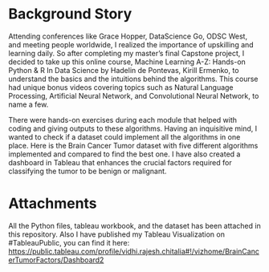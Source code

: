 # Background Story

Attending conferences like Grace Hopper, DataScience Go, ODSC West, and meeting people worldwide, I realized the importance of upskilling and learning daily. So after completing my master’s final Capstone project, I decided to take up this online course, Machine Learning A-Z: Hands-on Python & R In Data Science by Hadelin de Pontevas, Kirill Ermenko, to understand the basics and the intuitions behind the algorithms. This course had unique bonus videos covering topics such as Natural Language Processing, Artificial Neural Network, and Convolutional Neural Network, to name a few.


There were hands-on exercises during each module that helped with coding and giving outputs to these algorithms. Having an inquisitive mind, I wanted to check if a dataset could implement all the algorithms in one place. Here is the Brain Cancer Tumor dataset with five different algorithms implemented and compared to find the best one. I have also created a dashboard in Tableau that enhances the crucial factors required for classifying the tumor to be benign or malignant. 

# Attachments

All the Python files, tableau workbook, and the dataset has been attached in this repository. Also I have published my Tableau Visualization on #TableauPublic, you can find it here: https://public.tableau.com/profile/vidhi.rajesh.chitalia#!/vizhome/BrainCancerTumorFactors/Dashboard2

